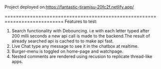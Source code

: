 Project deployed on:https://fantastic-tiramisu-20fc2f.netlify.app/


===========================================================================
Features to test:
1) Search functionality with Debouncing. i.e with each letter typed after 200 milli seconds a new api call is made to the backend.The result of already searched api is cached to to make api fast.
2) Live Chat type any message to see it in the chatbox at realtime.
3) Burger-menu is toggled on home-page and watchpage.
4) Nested comments are rendered using recusion to replicate thread-like apps.
              

